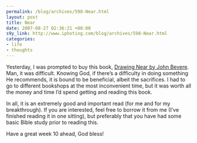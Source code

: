 ```yaml
--- 
permalink: /blog/archives/598-Near.html
layout: post
title: Near
date: 2007-08-27 02:36:21 +08:00
s9y_link: http://www.iphoting.com/blog/archives/598-Near.html
categories: 
- life
- thoughts
---
```

<p class="whiteline"><p>Yesterday, I was prompted to buy this book, <a onclick="_gaq.push(['_trackPageview', '/extlink/worldcat.org/isbn/0785261168']);"  href="http://worldcat.org/isbn/0785261168">Drawing Near by John Bevere</a>. Man, it was difficult. Knowing God, if there&#8217;s a difficulty in doing something He recommends, it is bound to be beneficial, albeit the sacrifices. I had to go to different bookshops at the most inconvenient time, but it was worth all the money and time I&#8217;d spend getting and reading this book.</p>
</p><p class="whiteline"><p>In all, it is an extremely good and important read (for me and for my breakthrough). If you are interested, feel free to borrow it from me (I&#8217;ve finished reading it in one sitting), but preferably that you have had some basic Bible study prior to reading this.</p>
</p><p class="break"><p>Have a great week 10 ahead, God bless!</p></p>
